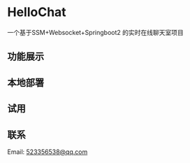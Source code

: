 # HelloChat
一个基于SSM+Websocket+Springboot2 的实时在线聊天室项目

## 功能展示

## 本地部署

## 试用

## 联系
Email: 523356538@qq.com

